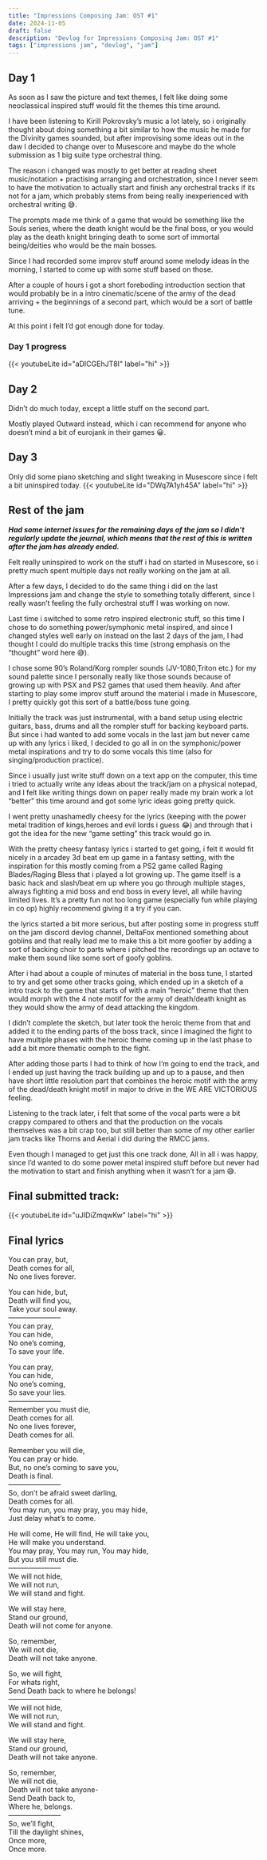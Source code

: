 ```yaml
---
title: "Impressions Composing Jam: OST #1"
date: 2024-11-05
draft: false
description: "Devlog for Impressions Composing Jam: OST #1"
tags: ["impressions jam", "devlog", "jam"]
---
```

## Day 1
As soon as I saw the picture and text themes, I felt like doing some neoclassical inspired stuff would fit the themes this time around.

I have been listening to Kirill Pokrovsky’s music a lot lately, so i originally thought about doing something a bit similar to how the music he made for the Divinity games sounded, but after improvising some ideas out in the daw I decided to change over to Musescore and maybe do the whole submission as 1 big suite type orchestral thing.

The reason i changed was mostly to get better at reading sheet music/notation + practising arranging and orchestration, since I never seem to have the motivation to actually start and finish any orchestral tracks if its not for a jam, which probably stems from being really inexperienced with orchestral writing 😅.

The prompts made me think of a game that would be something like the Souls series, where the death knight would be the final boss, or you would play as the death knight bringing death to some sort of immortal being/deities who would be the main bosses.

Since I had recorded some improv stuff around some melody ideas in the morning, I started to come up with some stuff based on those.

After a couple of hours i got a short foreboding introduction section that would probably be in a intro cinematic/scene of the army of the dead arriving + the beginnings of a second part, which would be a sort of battle tune.

At this point i felt I’d got enough done for today.
### Day 1 progress
{{< youtubeLite id="aDICGEhJT8I" label="hi" >}}

## Day 2
Didn’t do much today, except a little stuff on the second part.

Mostly played Outward instead, which i can recommend for anyone who doesn’t mind a bit of eurojank in their games 😀.

## Day 3
Only did some piano sketching and slight tweaking in Musescore since i felt a bit uninspired today.
{{< youtubeLite id="DWq7A1yh45A" label="hi" >}}

## Rest of the jam

***Had some internet issues for the remaining days of the jam so I didn’t regularly update the journal, which means that the rest of this is written after the jam has already ended.***

Felt really uninspired to work on the stuff i had on started in Musescore, so i pretty much spent multiple days not really working on the jam at all.

After a few days, I decided to do the same thing i did on the last Impressions jam and change the style to something totally different, since I really wasn’t feeling the fully orchestral stuff I was working on now.

Last time i switched to some retro inspired electronic stuff, so this time I chose to do something power/symphonic metal inspired, and since I changed styles well early on instead on the last 2 days of the jam, I had thought I could do multiple tracks this time (strong emphasis on the “thought” word here 😅).

I chose some 90’s Roland/Korg rompler sounds (JV-1080,Triton etc.) for my sound palette since I personally really like those sounds because of growing up with PSX and PS2 games that used them heavily. And after starting to play some improv stuff around the material i made in Musescore, I pretty quickly got this sort of a battle/boss tune going.

Initially the track was just instrumental, with a band setup using electric guitars, bass, drums and all the rompler stuff for backing keyboard parts. But since i had wanted to add some vocals in the last jam but never came up with any lyrics i liked, I decided to go all in on the symphonic/power metal inspirations and try to do some vocals this time (also for singing/production practice).

Since i usually just write stuff down on a text app on the computer, this time i tried to actually write any ideas about the track/jam on a physical notepad, and I felt like writing things down on paper really made my brain work a lot “better” this time around and got some lyric ideas going pretty quick.

I went pretty unashamedly cheesy for the lyrics (keeping with the power metal tradition of kings,heroes and evil lords i guess 😂) and through that i got the idea for the new “game setting” this track would go in.

With the pretty cheesy fantasy lyrics i started to get going, i felt it would fit nicely in a arcadey 3d beat em up game in a fantasy setting, with the inspiration for this mostly coming from a PS2 game called Raging Blades/Raging Bless that i played a lot growing up. The game itself is a basic hack and slash/beat em up where you go through multiple stages, always fighting a mid boss and end boss in every level, all while having limited lives. It’s a pretty fun not too long game (especially fun while playing in co op) highly recommend giving it a try if you can.

the lyrics started a bit more serious, but after posting some in progress stuff on the jam discord devlog channel, DeltaFox mentioned something about goblins and that really lead me to make this a bit more goofier by adding a sort of backing choir to parts where i pitched the recordings up an octave to make them sound like some sort of goofy goblins.

After i had about a couple of minutes of material in the boss tune, I started to try and get some other tracks going, which ended up in a sketch of a intro track to the game that starts of with a main “heroic” theme that then would morph with the 4 note motif for the army of death/death knight as they would show the army of dead attacking the kingdom.

I didn’t complete the sketch, but later took the heroic theme from that and added it to the ending parts of the boss track, since I imagined the fight to have multiple phases with the heroic theme coming up in the last phase to add a bit more thematic oomph to the fight.

After adding those parts I had to think of how I’m going to end the track, and I ended up just having the track building up and up to a pause, and then have short little resolution part that combines the heroic motif with the army of the dead/death knight motif in major to drive in the WE ARE VICTORIOUS feeling.

Listening to the track later, i felt that some of the vocal parts were a bit crappy compared to others and that the production on the vocals themselves was a bit crap too, but still better than some of my other earlier jam tracks like Thorns and Aerial i did during the RMCC jams.

Even though I managed to get just this one track done, All in all i was happy, since I’d wanted to do some power metal inspired stuff before but never had the motivation to start and finish anything when it wasn’t for a jam 😅.
## Final submitted track:
{{< youtubeLite id="uJIDiZmqwKw" label="hi" >}}

## Final lyrics
You can pray, but,    
Death comes for all,  
No one lives forever.  

You can hide, but,   
Death will find you,  
Take your soul away.  
———————–  
You can pray,  
You can hide,  
No one’s coming,    
To save your life.   

You can pray,  
You can hide,  
No one’s coming,    
So save your lies.  
———————–  
Remember you must die,   
Death comes for all.  
No one lives forever,  
Death comes for all.  

Remember you will die,  
You can pray or hide.  
But, no one’s coming to save you,  
Death is final.  
———————–  
So, don’t be afraid sweet darling,  
Death comes for all.  
You may run, you may pray, you may hide,  
Just delay what’s to come­­­­.  

He will come, He will find, He will take you,  
He will make you understand.  
You may pray, You may run, You may hide,  
But you still must die.  
———————–  
We will not hide,  
We will not run,  
We will stand and fight.  

We will stay here,  
Stand our ground,  
Death will not come for anyone.  

So, remember,  
We will not die,  
Death will not take anyone.  

So, we will fight,  
For whats right,  
Send Death back to where he belongs!  
———————–  
We will not hide,  
We will not run,  
We will stand and fight.  

We will stay here,  
Stand our ground,  
Death will not take anyone.  

So, remember,  
We will not die,  
Death will not take anyone-  
Send Death back to,  
Where he, belongs.  
———————–  
So, we’ll fight,  
Till the daylight shines,  
Once more,  
Once more.  